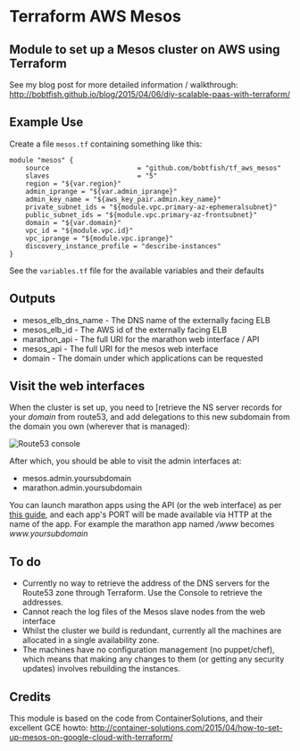 # Terraform AWS Mesos

## Module to set up a Mesos cluster on AWS using Terraform

See my blog post for more detailed information / walkthrough: http://bobtfish.github.io/blog/2015/04/06/diy-scalable-paas-with-terraform/

## Example Use

Create a file `mesos.tf` containing something like this:

    module "mesos" {
        source                      = "github.com/bobtfish/tf_aws_mesos"
        slaves                      = "5"
        region = "${var.region}"
        admin_iprange = "${var.admin_iprange}"
        admin_key_name = "${aws_key_pair.admin.key_name}"
        private_subnet_ids = "${module.vpc.primary-az-ephemeralsubnet}"
        public_subnet_ids = "${module.vpc.primary-az-frontsubnet}"
        domain = "${var.domain}"
        vpc_id = "${module.vpc.id}"
        vpc_iprange = "${module.vpc.iprange}"
        discovery_instance_profile = "describe-instances"
    }

See the `variables.tf` file for the available variables and their defaults

## Outputs

  * mesos_elb_dns_name - The DNS name of the externally facing ELB
  * mesos_elb_id - The AWS id of the externally facing ELB
  * marathon_api - The full URI for the marathon web interface / API
  * mesos_api - The full URI for the mesos web interface
  * domain - The domain under which applications can be requested

## Visit the web interfaces

When the cluster is set up, you need to [retrieve the NS server records for your _domain_ from route53, and add delegations
to this new subdomain from the domain you own (wherever that is managed):

![Route53 console](https://raw.githubusercontent.com/bobtfish/terraform-example-mesos-cluster/master/route53.png)

After which, you should be able to visit the admin interfaces at:

  * mesos.admin.yoursubdomain
  * marathon.admin.yoursubdomain

You can launch marathon apps using the API (or the web interface) as per [this guide](https://www.digitalocean.com/community/tutorials/how-to-configure-a-production-ready-mesosphere-cluster-on-ubuntu-14-04), and each app's PORT will be made available via HTTP at the name of the app. For example the marathon app named _/www_ becomes _www.yoursubdomain_

## To do

  * Currently no way to retrieve the address of the DNS servers for the Route53 zone through Terraform. Use the Console to retrieve the addresses. 
  * Cannot reach the log files of the Mesos slave nodes from the web interface
  * Whilst the cluster we build is redundant, currently all the machines are allocated in a single availability zone.
  * The machines have no configuration management (no puppet/chef), which means that making any changes to them (or getting any security updates) involves rebuilding the instances.

## Credits

This module is based on the code from ContainerSolutions, and their excellent GCE howto: <http://container-solutions.com/2015/04/how-to-set-up-mesos-on-google-cloud-with-terraform/>

  
